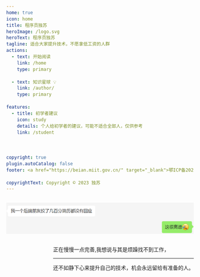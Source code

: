 ```yaml
---
home: true
icon: home
title: 程序员独苏
heroImage: /logo.svg
heroText: 程序员独苏
tagline: 适合大家提升技术，不愿拿低工资的人群
actions:
  - text: 开始阅读 
    link: /home
    type: primary

  - text: 知识星球 💡
    link: /author/
    type: primary

features:
  - title: 初学者建议
    icon: study
    details: 个人给初学者的建议，可能不适合全部人，仅供参考
    link: /student



copyright: true
plugin.autoCatalog: false
footer: <a href="https://beian.miit.gov.cn/" target="_blank">鄂ICP备2023003027号-1</a> 

copyrightText: Copyright © 2023 独苏
---
```




<div >
    <div style="float:left">    
    <p>
        <a href="/">
            <img src="https://raw.githubusercontent.com/1scy/DuSuJavaGuide/main/src/.vuepress/public/buji.png" style="margin: 0 auto; width: 600px;" />
        </a>
    </p>
    </div>
    <div style="float:right">    
    <p>
        正在慢慢一点完善,我想说与其是烦躁找不到工作，<hr>还不如静下心来提升自己的技术，机会永远留给有准备的人。
    </p>
    </div>
  </div>


